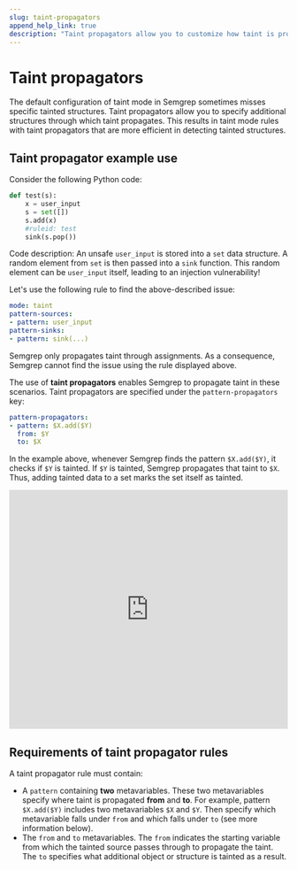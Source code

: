 ```yaml
---
slug: taint-propagators
append_help_link: true
description: "Taint propagators allow you to customize how taint is propagated."
---
```


# Taint propagators

The default configuration of taint mode in Semgrep sometimes misses specific tainted structures. Taint propagators allow you to specify additional structures through which taint propagates. This results in taint mode rules with taint propagators that are more efficient in detecting tainted structures. 

## Taint propagator example use

Consider the following Python code:

```python
def test(s):
    x = user_input
    s = set([])
    s.add(x)
    #ruleid: test
    sink(s.pop())
```

Code description: An unsafe `user_input` is stored into a `set` data structure.
A random element from `set` is then passed into a `sink` function. This random
element can be `user_input` itself, leading to an injection vulnerability!

Let's use the following rule to find the above-described issue: 

```yaml
mode: taint
pattern-sources:
- pattern: user_input
pattern-sinks:
- pattern: sink(...)
```

Semgrep only propagates taint through assignments. As a consequence, 
Semgrep cannot find the issue using the rule displayed above.

The use of **taint propagators** enables Semgrep to propagate taint in these scenarios.
Taint propagators are specified under the `pattern-propagators` key:

```yaml
pattern-propagators:
- pattern: $X.add($Y)
  from: $Y
  to: $X
```

In the example above, whenever Semgrep finds the pattern `$X.add($Y)`, it checks if
`$Y` is tainted. If `$Y` is tainted, Semgrep propagates that taint to `$X`. 
Thus, adding tainted data to a set marks the set itself as tainted.

<iframe src="https://semgrep.dev/embed/editor?snippet=7lNe" border="0" frameBorder="0" width="100%" height="432"></iframe>

## Requirements of taint propagator rules

A taint propagator rule must contain:
- A `pattern` containing **two** metavariables. These two metavariables specify where taint is propagated **from** and **to**. For example, pattern `$X.add($Y)` includes two metavariables `$X` and `$Y`. Then specify which metavariable falls under `from` and which falls under `to` (see more information below).
- The `from` and `to` metavariables. The `from` indicates the starting variable from which the tainted source passes through to propagate the taint. The `to` specifies what additional object or structure is tainted as a result.
